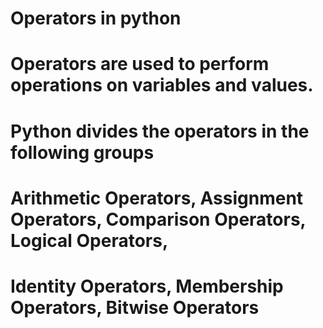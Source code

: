 # Operators in python 

# Operators are used to perform operations on variables and values.

# Python divides the operators in the following groups

# Arithmetic Operators, Assignment Operators, Comparison Operators, Logical Operators,

# Identity Operators, Membership Operators, Bitwise Operators
